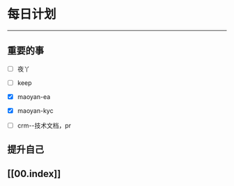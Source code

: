 
# 每日计划
---
## 重要的事

- [ ]    夜丫
- [ ]   keep
- [x]  maoyan-ea
- [x] maoyan-kyc
- [ ] crm--技术文档，pr



## 提升自己

  



## [[00.index]]










